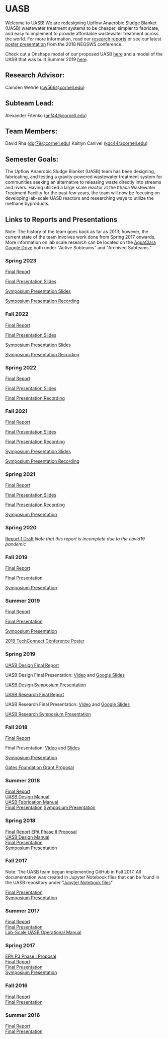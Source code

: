 # UASB

Welcome to UASB!  We are redesigning Upflow Anaerobic Sludge Blanket (UASB) wastewater treatment systems to be cheaper, simpler to fabricate, and easy to implement to provide affordable wastewater treatment across the world.  For more information, read our [research reports](https://github.com/AguaClara/UASB/tree/master/Reports%20and%20Manuals) or see our latest [poster presentation](https://github.com/AguaClara/UASB/blob/master/Posters%20and%20Presentations/UASB_NEGSWS_2018_Poster.ppt) from the 2018 NEGSWS conference.

Check out a Onshape model of our proposed UASB [here](https://cad.onshape.com/documents/5b375d42804fe92275d92ea2/w/cd20213a21780e7c93073fc1/e/88dae7ab80356e3bfbbda91f) and a model of the UASB that was built Summer 2019 [here](https://github.com/AguaClara/UASB/blob/master/Images/UASB%20Summer%20Mini-Reactor.JPG?raw=true).

## Research Advisor:
Camden Wehrle (cw566@cornell.edu)

## Subteam Lead: 
Alexander Fitenko (anf44@cornell.edu)

## Team Members:
David Rha (dgr79@cornell.edu)
Kaitlyn Canivel (kgc44@cornell.edu)




## Semester Goals:
The Upflow Anaerobic Sludge Blanket (UASB) team has been designing, fabricating, and testing a gravity-powered wastewater treatment system for communities seeking an alternative to releasing waste directly into streams and rivers. Having utilized a large scale reactor at the Ithaca Wastewater Treatment Facility for the past few years, the team will now be focusing on developing lab-scale UASB reactors and researching ways to utilize the methane byproducts.


## Links to Reports and Presentations
Note: The history of the team goes back as far as 2013; however, the current state of the team involves work done from Spring 2017 onwards.  More information on lab scale research can be located on the [AguaClara Google Drive](https://drive.google.com/drive/u/0/folders/0B_v6wpES3UAuQm03bDVNdXRhVTQ) both under "Active Subteams" and "Archived Subteams."

### Spring 2023
[Final Report](https://docs.google.com/document/d/1K2gp9iJ8TXtwvX5nB9apQgaQgdVuG_oNfFtuHvJNLE8/edit?usp=sharing)

[Final Presentation Slides](https://docs.google.com/presentation/d/13QyWAkvLyprCv9Ln5-4ewPUsMtBzhJ4GgaHING-8AAQ/edit)

[Symposium Presentation Slides](https://docs.google.com/presentation/d/1RVAE5lF5J9mf17m-Myrn4API3UrS5vjKxlT9WLS_XQw/edit#slide=id.g1626e626e83_0_0)

[Symposium Presentation Recording](https://www.youtube.com/watch?v=0cGNPLecfPA&feature=youtu.be)


### Fall 2022
[Final Report](https://docs.google.com/document/d/1Q2NdtVQ6EIfPIDdaxwGh91DQ_ir4Wq5SSUEbVd5VTPE/edit)

[Final Presentation Slides](https://docs.google.com/presentation/d/1FEfryvv65h2jiteY-Ja3vzv3cAgDYNjJa6IXnVjBcxk/edit)

[Symposium Presentation Slides](https://docs.google.com/presentation/d/1w29VJmb_fg3tYCaVJSWGUfM7Ju_rH1WJZPtV4LA-Q0I/edit)

[Symposium Presentation Recording](https://youtu.be/QvsxRgDMvi0)


### Spring 2022
[Final Report](https://github.com/AguaClara/UASB/blob/master/UASB_2022_Spring_Report_Final.ipynb)

[Final Presentation Slides](https://docs.google.com/presentation/d/10l9S8Y8ms6iuorBsHCY9zEFBc7tsMh1PlNjEZv_JnkI/edit#slide=id.gf9fd6808d2_0_178)

[Final Presentation Recording](https://drive.google.com/file/d/13lw9E4G5SqcOoBZn3P1R4t5Lg53CzLte/view?usp=sharing)


### Fall 2021
[Final Report](https://colab.research.google.com/drive/1qzlcamOqkyJDN8rIijJERTJv4F43Pt5w?usp=sharing)

[Final Presentation Slides](https://docs.google.com/presentation/d/1Ot3nRdwlJb6en8-9OwirCxAKxx9BFTzwl92r2vWwAx8/edit?usp=sharing)

[Final Presentation Recording](https://drive.google.com/file/d/1IDapZdZlbHWIM27rCi-burHCQxMvY_Mj/view?usp=sharing)

[Symposium Presentation Slides](https://docs.google.com/presentation/d/1ENzybKiv8SPhvO-5uDk_1CKp0heduVCXdryrDgtPlbk/edit?usp=sharing)

[Symposium Presentation Recording](https://drive.google.com/file/d/1HNZsIqcP3A6kbC4hQ3fIC4pkzLwdRH2p/view?usp=sharing)


### Spring 2021

[Final Report](https://github.com/AguaClara/UASB/blob/master/Reports%20and%20Manuals/UASB_Spring_2021_Final_Report.ipynb)

[Final Presentation Slides](https://docs.google.com/presentation/d/1VJUNtNNqvo-r-jfFNbOlvjt-wqPUwbVtMD1n5xRVfa4/edit?usp=sharing)

[Final Presentation Recording](https://drive.google.com/file/d/1s1WFdxjbznfWOBj2oSnwmeJ5_simZylO/view?usp=sharing)

[Symposium Presentation](https://docs.google.com/presentation/d/1MQmt-t7iWYBUzQHHG62yvDyi7vosAw8o402Ht92KDjY/edit?usp=sharing)

### Spring 2020
[Report 1 Draft](https://github.com/AguaClara/UASB/blob/master/Reports%20and%20Manuals/Spring2020_Report1_UASB.ipynb) *Note that this report is incomplete due to the covid19 pandemic*

### Fall 2019

[Final Report](https://colab.research.google.com/drive/16LqSTNm3uMTZszE3yJi99dxljTtplRKP#scrollTo=XuA6PvpQyVig)

[Final Presentation](https://docs.google.com/presentation/d/1B03jWEWKqqIe9lqZaGJEcVlR0hNSy2d8I6Gc4eqmSOs/edit#slide=id.g346a079b2f_0_0)

[Symposium Presentation](https://docs.google.com/presentation/d/1x1ew2WdcvU07jZCGXHaY-hbCv7GUbsf0qRcBxukfOqA/edit?usp=sharing)

### Summer 2019

[Final Report](https://colab.research.google.com/drive/1s9hBYEOS6vIwA9yFnDSWEvwci3EnIiCX)

[Final Presentation](https://docs.google.com/presentation/d/1RPE0hjhCuyifaz7LQ_GUe2SsEXY0jDFTsO5yGeZvuxI/edit?usp=sharing)

[Symposium Presentation](https://docs.google.com/presentation/d/1B2OLfAB8cXyKvsVm24pHKaqZokN3vj2sadxCMw0XSk0/edit?usp=sharing)

[2019 TechConnect Conference Poster](https://github.com/AguaClara/UASB/blob/master/Posters%20and%20Presentations/2019%20TechConnect%20Conference%20Poster.pdf)


### Spring 2019
[UASB Design Final Report](https://github.com/AguaClara/UASB/blob/master/Reports%20and%20Manuals/spring2019report_design.md)

UASB Design Final Presentation: [Video](https://www.youtube.com/watch?v=sZ9wlcc-yXY&list=PLhsGtpY8ipdZL4lExJA8KC0zCkaxwfs8R&index=23&t=0s) and [Google Slides](https://docs.google.com/presentation/d/1P3F15WcP30vQcYFH6DK1YQSL776x-BaFhh0F1n6Q7n8/edit?usp=sharing)

[UASB Design Symposium Presentation](https://docs.google.com/presentation/d/1phHNcaVu1WVWTlkFx7o--oDfonqaPbjHs-bbHn1JSvk/edit?usp=sharing)

[UASB Research Final Report](https://github.com/AguaClara/UASB/blob/master/Reports%20and%20Manuals/spring2019report_research.md)

UASB Research Final Presentation: [Video](https://www.youtube.com/watch?v=50I-fLEMWSg&list=PLhsGtpY8ipdZL4lExJA8KC0zCkaxwfs8R&index=19&t=0s) and [Google Slides](https://docs.google.com/presentation/d/1v3L7ybdluWR1yj7_Udou-K8FjN8DwOG5BR2G4cmMSgM/edit?usp=sharing)

[UASB Research Symposium Presentation](https://docs.google.com/presentation/d/16dHgmKHNWGlfNtnFJCDmcLqVt-cf6zIizj0rtyb3dFw/edit#slide=id.g543cdd4dd4_5_142)

### Fall 2018

[Final Report](https://github.com/AguaClara/UASB/blob/master/Reports%20and%20Manuals/fall2018report.md)

Final Presentation: [Video](https://www.youtube.com/watch?v=lyPVWBxlnw8&index=15&list=PLhsGtpY8ipdZTn2HPI6C2uH44ADmc0Ra6) and [Slides](https://docs.google.com/presentation/d/17VSZtK-qtNIQHiA1AVwJNL2szjhn5LMRihntjjkhFzg/edit?usp=sharing)

[Symposium Presentation](https://docs.google.com/presentation/d/1w-d5YQ5Ck9oUmswyk0-IZ2s0v9SY-O7ztUVHQlB3yNs/edit#slide=id.g346a079b2f_0_0)

[Gates Foundation Grant Proposal](https://drive.google.com/open?id=0BxPs_BdCDBA_bDh1VktVdmV2U2VEVkp3UjI3UkxwQ3JGWHJn)


### Summer 2018
[Final Report](https://github.com/AguaClara/UASB/blob/master/Reports%20and%20Manuals/summer2018report.md)  
[UASB Design Manual](https://github.com/AguaClara/UASB/blob/master/Reports%20and%20Manuals/UASBdesignmanual.md)  
[UASB Fabrication Manual](https://github.com/AguaClara/UASB/blob/master/Reports%20and%20Manuals/UASBfabricationmanual.md)  
[Final Presentation](https://docs.google.com/presentation/d/1hZF6zNaL1DjUnw9Y7dfBTTy_UKkT6FQ3-bpJ3-LKSso/edit#slide=id.g3de4d76f23_0_0) [Symposium Presentation](https://docs.google.com/presentation/d/1N9mBDx0nGMsFF6kK5UOlH5CoB0236ylh6cDra5ed5VQ/edit#slide=id.p)   

### Spring 2018

[Final Report](https://github.com/AguaClara/UASB/blob/master/Reports%20and%20Manuals/spring2018report.md)
[EPA Phase II Proposal](https://drive.google.com/drive/u/0/folders/1R06KTc1YorY5BVCvEJoD1V0gNFe1B6EX)  
[UASB Design Manual](https://github.com/AguaClara/UASB/blob/master/UASB_Manual_Spring2018.md)  
[Final Presentation](https://docs.google.com/presentation/d/19KDJeR3jFMpG38ATpRfZzDou6Skq2VnvoBt4Kz1KbIw/edit#slide=id.g39fe0f3437_0_10)  
[Symposium Presentation](https://docs.google.com/presentation/d/1HlOt3QwduvcUE1-q1j3W2VCLtRTx1YZtRwdGuUHw1Nc/edit?usp=sharing)  

### Fall 2017
Note: The UASB team began implementing GitHub in Fall 2017. All documentation was created in Jupyter Notebook files that can be found in the UASB repository under "[Jupyter Notebook files](https://github.com/AguaClara/UASB/tree/master/Jupyter%20Notebook%20Files)"

[Final Presentation](https://docs.google.com/presentation/d/1KZmYP9XVSUOhs98bqvKMGW_nZqrVYTuXpGL7I4fOmsI/edit)  
[Symposium Presentation](https://docs.google.com/presentation/d/1cugtreWLg9tZ4nvGGg40tyzCT5zpDVT6flLUzwsKhnk/edit)

### Summer 2017
[Final Report](https://www.overleaf.com/10538618srwxhczmkjrn#/39354519/)  
[Final Presentation](https://docs.google.com/presentation/d/1q5zjDjcBNdQbs-1ZhqkhRR-ZY-DPyS5M3Yj0elfVhy0/edit)  
[Lab-Scale UASB Operational Manual](https://docs.google.com/document/d/1BiAlQbLg72oqH0TA2eO5T6hESoWUtW1LBJ7iAU0mvYs/edit)  

### Spring 2017
[EPA P3 Phase I Proposal](https://docs.google.com/document/d/10fAnyO1v9mVHoLR-k0ZsC3TrqKEAX1V-_v0JlZxsHUo/edit)  
[Final Report](https://www.overleaf.com/8107719xzjdzswjvtyj#/28623295/)  
[Final Presentation](https://docs.google.com/presentation/d/1nshfEEmPvtXqX6NNc9D7ShpQa2j5wI--_A269iU9WEk/edit)  
[Symposium Presentation](https://docs.google.com/presentation/d/1nshfEEmPvtXqX6NNc9D7ShpQa2j5wI--_A269iU9WEk/edit#slide=id.g1111e29cd1_6_23)  

### Fall 2016
[Final Report](https://www.overleaf.com/6300842hvdfxh#/21165144/)  
[Final Presentation](https://docs.google.com/presentation/d/1wqg8-yyRh3T7a-9KkUeP5jHQsnsevHWEWXlFb9M0QcM/edit)  

### Summer 2016
[Final Report](https://drive.google.com/file/d/0B9W8_ccC7-V-S2JfUEFla2pVWi1OakthdFM3dVg5ME1GZFhr/view)  
[Final Presentation](https://drive.google.com/file/d/0B98kaTgmVDQ_VDExZXZGWVhwdWc/view)  
